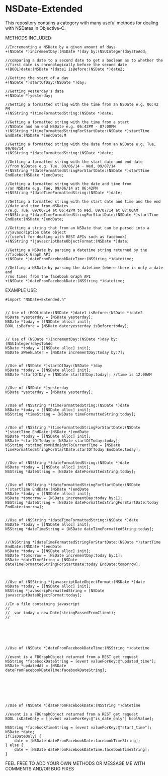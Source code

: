 NSDate-Extended
===============

This repository contains a category with many useful methods for dealing 
with NSDates in Objective-C.

METHODS INCLUDED:

    //Incrementing a NSDate by a given amount of days
    +(NSDate *)incrementDay:(NSDate *)day by:(NSUInteger)daysToAdd;

    //comparing a date to a second date to get a boolean as to whether the
    //first date is chronologically before the second date
    +(BOOL)date:(NSDate *)date1 isBefore:(NSDate *)date2;

    //Getting the start of a day
    +(NSDate *)startOfDay:(NSDate *)day;

    //Getting yesterday's date
    +(NSDate *)yesterday;

    //Getting a formatted string with the time from an NSDate e.g. 06:42 PM
    +(NSString *)timeFormattedString:(NSDate *)date;

    //Getting a formatted string with the time from a start
    //NSDate and an end NSDate e.g. 06:42PM - 07:00PM
    +(NSString *)timeFormattedStringForStartDate:(NSDate *)startTime EndDate:(NSDate *)endDate;M

    //Getting a formatted string with the date from an NSDate e.g. Tue, 09/06/14
    +(NSString *)dateFormattedString:(NSDate *)date;

    //Getting a formatted string with the start date and end date
    //from NSDates e.g. Tue, 09/06/14 - Wed, 09/07/14
    +(NSString *)dateFormattedStringForStartDate:(NSDate *)startTime EndDate:(NSDate *)endDate;

    //Getting a formatted string with the date and time from
    //an NSDate e.g. Tue, 09/06/14 at 06:42PM
    +(NSString *)dateTimeFormattedString:(NSDate *)date;

    //Getting a formatted string with the start date and time and the end 
    //date and time from NSDates
    //e.g. Tue, 09/06/14 at 06:42PM to Wed, 09/07/14 at 07:00AM
    +(NSString *)dateTimeFormattedStringForStartDate:(NSDate *)startTime EndDate:(NSDate *)endDate;

    //Getting a string that from an NSDate that can be parsed into a 
    //javascription Date object 
    //(useful for dealing with REST APIs such as facebook)
    +(NSString *)javascriptDateObjectFormat:(NSDate *)date;

    //Getting a NSDate by parsing a datetime string returned by the 
    //facebook Graph API
    +(NSDate *)dateFromFacebookDateTime:(NSString *)datetime;

    //Getting a NSDate by parsing the datetime (where there is only a date and 
    //no time) from the facebook Graph API
    +(NSDate *)dateFromFacebookDate:(NSString *)datetime;



EXAMPLE USE:

    #import "NSDate+Extended.h"


    // Use of (BOOL)date:(NSDate *)date1 isBefore:(NSDate *)date2
    NSDate *yesterday = [NSDate yesterday];
    NSDate *today = [[NSDate alloc] init];
    BOOL isBefore = [NSDate date:yesterday isBefore:today]; 


    // Use of (NSDate *)incrementDay:(NSDate *)day by:(NSUInteger)daysToAdd
    NSDate *today = [[NSDate alloc] init];
    NSDate aWeekLater = [NSDate incrementDay:today by:7];


    //Use of (NSDate *)startOfDay:(NSDate *)day
    NSDate *today = [[NSDate alloc] init];
    NSDate *startOfDay = [NSDate startOfDay:today]; //time is 12:00AM


    //Use of (NSDate *)yesterday
    NSDate *yesterday = [NSDate yesterday];


    //Use of (NSString *)timeFormattedString:(NSDate *)date
    NSDate *today = [[NSDate alloc] init];
    NSString *timeString = [NSDate timeFormattedString:today];


    //Use of (NSString *)timeFormattedStringForStartDate:(NSDate *)startTime EndDate:(NSDate *)endDate
    NSDate *today = [[NSDate alloc] init];
    NSDate *startOfToday = [NSDate startOfToday:today];
    NSString *stringFromMidnightToCurrentTime = [NSDate timeFormattedStringForStartDate:startOfToday EndDate:today];


    //Use of (NSString *)dateFormattedString:(NSDate *)date
    NSDate *today = [[NSDate alloc] init];
    NSString *dateString = [NSDate dateFormattedString:today];


    //Use of (NSString *)dateFormattedStringForStartDate:(NSDate *)startTime EndDate:(NSDate *)endDate
    NSDate *today = [[NSDate alloc] init];
    NSDate *tomorrow = [NSDate incrementDay:today by:1];
    NSString *dateString = [NSDate dateFormattedStringForStartDate:today EndDate:tomrrow];


    //Use of (NSString *)dateTimeFormattedString:(NSDate *)date
    NSDate *today = [[NSDate alloc] init];
    NSString *dateTimeString = [NSDate dateTimeFormattedString:today];


    //(NSString *)dateTimeFormattedStringForStartDate:(NSDate *)startTime EndDate:(NSDate *)endDate
    NSDate *today = [[NSDate alloc] init];
    NSDate *tomorrow = [NSDate incrementDay:today by:1];
    NSDate *dateTimeString = [NSDate dateTimeFormattedStringForStartDate:today EndDate:tomorrow];



    //Use of (NSString *)javascriptDateObjectFormat:(NSDate *)date
    NSDate *today = [[NSDate alloc] init];
    NSString *javascripFormattedString = [NSDate javascriptDateObjectFormat:today];

    //In a file containing javascript
    //
    //  var today = new Date(stringPassedFromClient);
    //






    //Use of (NSDate *)dateFromFacebookDateTime:(NSString *)datetime

    //event is a FBGraphObject returned from a REST get request
    NSString *facebookDateString = [event valueForKey:@"updated_time"];
    NSDate *updatedAt = [NSDate dateFromFacebookDateTime:facebookDateString];







    //Use of (NSDate *)dateFromFacebookDate:(NSString *)datetime

    //event is a FBGraphObject returned from a REST get request
    BOOL isDateOnly = [[event valueForKey:@"is_date_only"] boolValue];

    NSString *facebookTimeString = [event valueForKey:@"start_time"];
    NSDate *date;
    if(isDateOnly) {
        date = [NSDate dateFromFacebookDate:facebookTimeString];
    } else {
        date = [NSDate dateFromFacebookDateTime:facebookTimeString];
    }






FEEL FREE TO ADD YOUR OWN METHODS OR MESSAGE ME WITH 
COMMENTS AND/OR BUG FIXES







